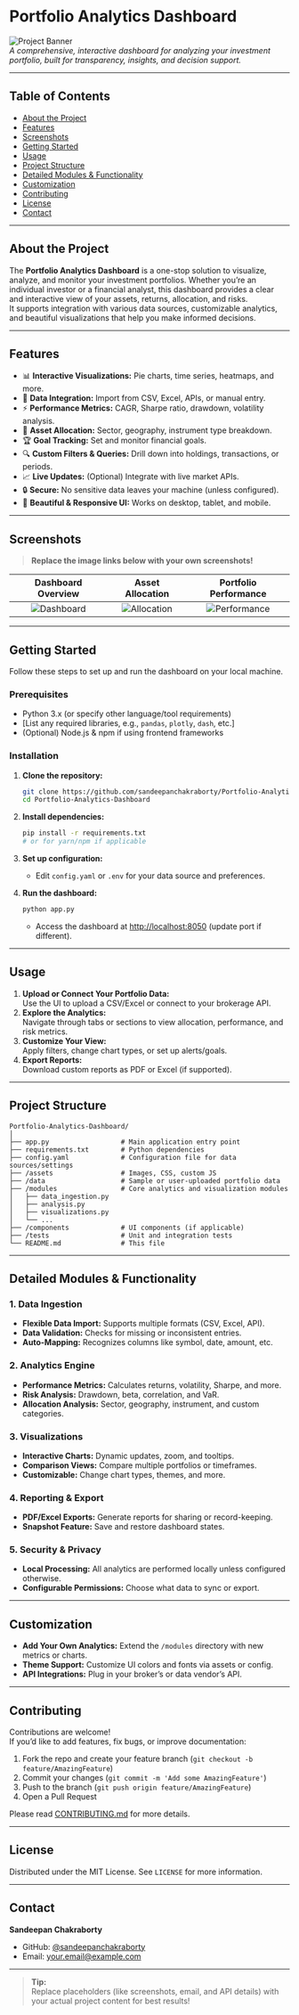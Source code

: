 # Portfolio Analytics Dashboard

![Project Banner](assets/banner.png)  
*A comprehensive, interactive dashboard for analyzing your investment portfolio, built for transparency, insights, and decision support.*

---

## Table of Contents

- [About the Project](#about-the-project)
- [Features](#features)
- [Screenshots](#screenshots)
- [Getting Started](#getting-started)
- [Usage](#usage)
- [Project Structure](#project-structure)
- [Detailed Modules & Functionality](#detailed-modules--functionality)
- [Customization](#customization)
- [Contributing](#contributing)
- [License](#license)
- [Contact](#contact)

---

## About the Project

The **Portfolio Analytics Dashboard** is a one-stop solution to visualize, analyze, and monitor your investment portfolios. Whether you’re an individual investor or a financial analyst, this dashboard provides a clear and interactive view of your assets, returns, allocation, and risks.  
It supports integration with various data sources, customizable analytics, and beautiful visualizations that help you make informed decisions.

---

## Features

- 📊 **Interactive Visualizations:** Pie charts, time series, heatmaps, and more.
- 🔗 **Data Integration:** Import from CSV, Excel, APIs, or manual entry.
- ⚡ **Performance Metrics:** CAGR, Sharpe ratio, drawdown, volatility analysis.
- 🧩 **Asset Allocation:** Sector, geography, instrument type breakdown.
- 🏆 **Goal Tracking:** Set and monitor financial goals.
- 🔍 **Custom Filters & Queries:** Drill down into holdings, transactions, or periods.
- 📈 **Live Updates:** (Optional) Integrate with live market APIs.
- 🔒 **Secure:** No sensitive data leaves your machine (unless configured).
- 🎨 **Beautiful & Responsive UI:** Works on desktop, tablet, and mobile.

---

## Screenshots

> **Replace the image links below with your own screenshots!**

| Dashboard Overview | Asset Allocation | Portfolio Performance |
|:------------------:|:---------------:|:--------------------:|
| ![Dashboard](assets/screenshots/dashboard.png) | ![Allocation](assets/screenshots/allocation.png) | ![Performance](assets/screenshots/performance.png) |

---

## Getting Started

Follow these steps to set up and run the dashboard on your local machine.

### Prerequisites

- Python 3.x (or specify other language/tool requirements)
- [List any required libraries, e.g., `pandas`, `plotly`, `dash`, etc.]
- (Optional) Node.js & npm if using frontend frameworks

### Installation

1. **Clone the repository:**
    ```bash
    git clone https://github.com/sandeepanchakraborty/Portfolio-Analytics-Dashboard.git
    cd Portfolio-Analytics-Dashboard
    ```

2. **Install dependencies:**
    ```bash
    pip install -r requirements.txt
    # or for yarn/npm if applicable
    ```

3. **Set up configuration:**
    - Edit `config.yaml` or `.env` for your data source and preferences.

4. **Run the dashboard:**
    ```bash
    python app.py
    ```
    - Access the dashboard at [http://localhost:8050](http://localhost:8050) (update port if different).

---

## Usage

1. **Upload or Connect Your Portfolio Data:**  
   Use the UI to upload a CSV/Excel or connect to your brokerage API.
2. **Explore the Analytics:**  
   Navigate through tabs or sections to view allocation, performance, and risk metrics.
3. **Customize Your View:**  
   Apply filters, change chart types, or set up alerts/goals.
4. **Export Reports:**  
   Download custom reports as PDF or Excel (if supported).

---

## Project Structure

```text
Portfolio-Analytics-Dashboard/
│
├── app.py                  # Main application entry point
├── requirements.txt        # Python dependencies
├── config.yaml             # Configuration file for data sources/settings
├── /assets                 # Images, CSS, custom JS
├── /data                   # Sample or user-uploaded portfolio data
├── /modules                # Core analytics and visualization modules
│   ├── data_ingestion.py
│   ├── analysis.py
│   ├── visualizations.py
│   └── ...
├── /components             # UI components (if applicable)
├── /tests                  # Unit and integration tests
└── README.md               # This file
```

---

## Detailed Modules & Functionality

### 1. Data Ingestion

- **Flexible Data Import:** Supports multiple formats (CSV, Excel, API).
- **Data Validation:** Checks for missing or inconsistent entries.
- **Auto-Mapping:** Recognizes columns like symbol, date, amount, etc.

### 2. Analytics Engine

- **Performance Metrics:** Calculates returns, volatility, Sharpe, and more.
- **Risk Analysis:** Drawdown, beta, correlation, and VaR.
- **Allocation Analysis:** Sector, geography, instrument, and custom categories.

### 3. Visualizations

- **Interactive Charts:** Dynamic updates, zoom, and tooltips.
- **Comparison Views:** Compare multiple portfolios or timeframes.
- **Customizable:** Change chart types, themes, and more.

### 4. Reporting & Export

- **PDF/Excel Exports:** Generate reports for sharing or record-keeping.
- **Snapshot Feature:** Save and restore dashboard states.

### 5. Security & Privacy

- **Local Processing:** All analytics are performed locally unless configured otherwise.
- **Configurable Permissions:** Choose what data to sync or export.

---

## Customization

- **Add Your Own Analytics:** Extend the `/modules` directory with new metrics or charts.
- **Theme Support:** Customize UI colors and fonts via assets or config.
- **API Integrations:** Plug in your broker’s or data vendor’s API.

---

## Contributing

Contributions are welcome!  
If you’d like to add features, fix bugs, or improve documentation:

1. Fork the repo and create your feature branch (`git checkout -b feature/AmazingFeature`)
2. Commit your changes (`git commit -m 'Add some AmazingFeature'`)
3. Push to the branch (`git push origin feature/AmazingFeature`)
4. Open a Pull Request

Please read [CONTRIBUTING.md](CONTRIBUTING.md) for more details.

---

## License

Distributed under the MIT License. See `LICENSE` for more information.

---

## Contact

**Sandeepan Chakraborty**  
- GitHub: [@sandeepanchakraborty](https://github.com/sandeepanchakraborty)
- Email: [your.email@example.com](mailto:your.email@example.com)

---

> **Tip:**  
> Replace placeholders (like screenshots, email, and API details) with your actual project content for best results!
